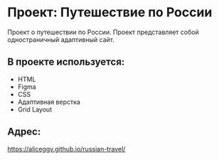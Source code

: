 # Проект: Путешествие по России

Проект о путешествии по России.
Проект представляет собой одностраничный адаптивный сайт.

## В проекте используется:

- HTML
- Figma
- CSS
- Адаптивная верстка
- Grid Layout

## Адрес: 
https://aliceggv.github.io/russian-travel/
